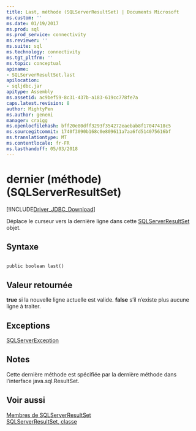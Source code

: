 ```yaml
---
title: Last, méthode (SQLServerResultSet) | Documents Microsoft
ms.custom: ''
ms.date: 01/19/2017
ms.prod: sql
ms.prod_service: connectivity
ms.reviewer: ''
ms.suite: sql
ms.technology: connectivity
ms.tgt_pltfrm: ''
ms.topic: conceptual
apiname:
- SQLServerResultSet.last
apilocation:
- sqljdbc.jar
apitype: Assembly
ms.assetid: ac9bef59-8c31-437b-a183-619cc778fe7a
caps.latest.revision: 8
author: MightyPen
ms.author: genemi
manager: craigg
ms.openlocfilehash: bff20e80dff3293f354272eaebab8f17047418c5
ms.sourcegitcommit: 1740f3090b168c0e809611a7aa6fd514075616bf
ms.translationtype: MT
ms.contentlocale: fr-FR
ms.lasthandoff: 05/03/2018
---
```

# <a name="last-method-sqlserverresultset"></a>dernier (méthode) (SQLServerResultSet)
[!INCLUDE[Driver_JDBC_Download](../../../includes/driver_jdbc_download.md)]

  Déplace le curseur vers la dernière ligne dans cette [SQLServerResultSet](../../../connect/jdbc/reference/sqlserverresultset-class.md) objet.  
  
## <a name="syntax"></a>Syntaxe  
  
```  
  
public boolean last()  
```  
  
## <a name="return-value"></a>Valeur retournée  
 **true** si la nouvelle ligne actuelle est valide. **false** s’il n’existe plus aucune ligne à traiter.  
  
## <a name="exceptions"></a>Exceptions  
 [SQLServerException](../../../connect/jdbc/reference/sqlserverexception-class.md)  
  
## <a name="remarks"></a>Notes  
 Cette dernière méthode est spécifiée par la dernière méthode dans l’interface java.sql.ResultSet.  
  
## <a name="see-also"></a>Voir aussi  
 [Membres de SQLServerResultSet](../../../connect/jdbc/reference/sqlserverresultset-members.md)   
 [SQLServerResultSet, classe](../../../connect/jdbc/reference/sqlserverresultset-class.md)  
  
  
